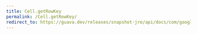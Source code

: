 ```yaml
---
title: Cell.getRowKey
permalink: /Cell.getRowKey/
redirect_to: https://guava.dev/releases/snapshot-jre/api/docs/com/google/common/collect/Table.Cell.html#getRowKey--
---
```

